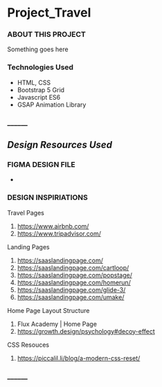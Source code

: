 # Project_Travel
### ABOUT THIS PROJECT
Something goes here

### Technologies Used
- HTML, CSS
- Bootstrap 5 Grid
- Javascript ES6
- GSAP Animation Library

### ______

## *Design Resources Used*
### FIGMA DESIGN FILE
- 

### DESIGN INSPIRIATIONS
Travel Pages
1. https://www.airbnb.com/
2. https://www.tripadvisor.com/

Landing Pages
1. https://saaslandingpage.com/
2. https://saaslandingpage.com/cartloop/
3. https://saaslandingpage.com/popstage/
4. https://saaslandingpage.com/homerun/
5. https://saaslandingpage.com/glide-3/
6. https://saaslandingpage.com/umake/

Home Page Layout Structure
1. Flux Academy | Home Page
2. https://growth.design/psychology#decoy-effect

CSS Resouces
1. https://piccalil.li/blog/a-modern-css-reset/


### ______
